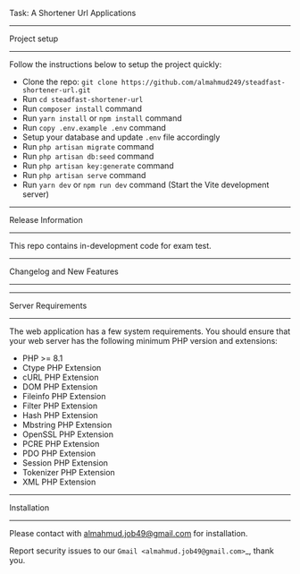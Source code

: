 
Task: A Shortener Url Applications
**************
Project setup
**************

Follow the instructions below to setup the project quickly:

-   Clone the repo: ``git clone https://github.com/almahmud249/steadfast-shortener-url.git``
-   Run ``cd steadfast-shortener-url``
-   Run ``composer install`` command
-   Run ``yarn install`` or ``npm install`` command
-   Run ``copy .env.example .env`` command
-   Setup your database and update ``.env`` file accordingly
-   Run ``php artisan migrate`` command
-   Run ``php artisan db:seed`` command
-   Run ``php artisan key:generate`` command
-   Run ``php artisan serve`` command
-   Run ``yarn dev`` or ``npm run dev`` command (Start the Vite development server)
*******************
Release Information
*******************

This repo contains in-development code for exam test.
**************************
Changelog and New Features
**************************

*******************
Server Requirements
*******************

The web application has a few system requirements. You should ensure that your web server has the following minimum PHP version and extensions:

-   PHP >= 8.1
-   Ctype PHP Extension
-   cURL PHP Extension
-   DOM PHP Extension
-   Fileinfo PHP Extension
-   Filter PHP Extension
-   Hash PHP Extension
-   Mbstring PHP Extension
-   OpenSSL PHP Extension
-   PCRE PHP Extension
-   PDO PHP Extension
-   Session PHP Extension
-   Tokenizer PHP Extension
-   XML PHP Extension

**************
Installation
**************

Please contact with almahmud.job49@gmail.com for installation.

Report security issues to our `Gmail <almahmud.job49@gmail.com>`_, thank you.
